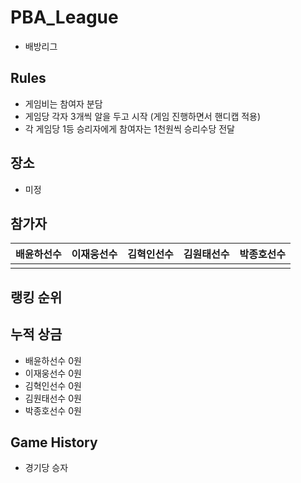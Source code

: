 # PBA_League
- 배방리그

## Rules
- 게임비는 참여자 분담
- 게임당 각자 3개씩 알을 두고 시작 (게임 진행하면서 핸디캡 적용)
- 각 게임당 1등 승리자에게 참여자는 1천원씩 승리수당 전달

## 장소
- 미정

## 참가자

|배윤하선수|이재웅선수|김혁인선수|김원태선수|박종호선수|
|:-----:|:-----:|:-----:|:-----:|:-----:|
|  |  |  |  |  |

## 랭킹 순위


## 누적 상금
- 배윤하선수 0원
- 이재웅선수 0원
- 김혁인선수 0원
- 김원태선수 0원
- 박종호선수 0원



## Game History 
- 경기당 승자
